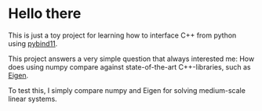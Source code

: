 Hello there
===========

This is just a toy project for learning how to interface C++ from python using 
[pybind11](https://pybind11.readthedocs.io/en/stable/index.html).

This project answers a very simple question that always interested me: How does using numpy compare against 
state-of-the-art C++-libraries, such as [Eigen](https://eigen.tuxfamily.org/index.php?title=Main_Page).

To test this, I simply compare numpy and Eigen for solving medium-scale linear systems.